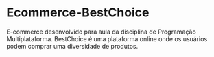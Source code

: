 # Ecommerce-BestChoice
E-commerce desenvolvido para aula da disciplina de Programação Multiplataforma. BestChoice é uma plataforma online onde os usuários podem comprar uma diversidade de produtos.
